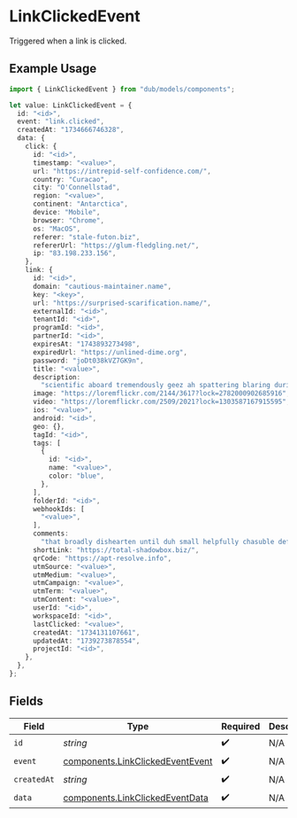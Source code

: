 # LinkClickedEvent

Triggered when a link is clicked.

## Example Usage

```typescript
import { LinkClickedEvent } from "dub/models/components";

let value: LinkClickedEvent = {
  id: "<id>",
  event: "link.clicked",
  createdAt: "1734666746328",
  data: {
    click: {
      id: "<id>",
      timestamp: "<value>",
      url: "https://intrepid-self-confidence.com/",
      country: "Curacao",
      city: "O'Connellstad",
      region: "<value>",
      continent: "Antarctica",
      device: "Mobile",
      browser: "Chrome",
      os: "MacOS",
      referer: "stale-futon.biz",
      refererUrl: "https://glum-fledgling.net/",
      ip: "83.198.233.156",
    },
    link: {
      id: "<id>",
      domain: "cautious-maintainer.name",
      key: "<key>",
      url: "https://surprised-scarification.name/",
      externalId: "<id>",
      tenantId: "<id>",
      programId: "<id>",
      partnerId: "<id>",
      expiresAt: "1743893273498",
      expiredUrl: "https://unlined-dime.org",
      password: "joDt038kVZ7GK9n",
      title: "<value>",
      description:
        "scientific aboard tremendously geez ah spattering blaring during",
      image: "https://loremflickr.com/2144/3617?lock=2782000902685916",
      video: "https://loremflickr.com/2509/2021?lock=1303587167915595",
      ios: "<value>",
      android: "<id>",
      geo: {},
      tagId: "<id>",
      tags: [
        {
          id: "<id>",
          name: "<value>",
          color: "blue",
        },
      ],
      folderId: "<id>",
      webhookIds: [
        "<value>",
      ],
      comments:
        "that broadly dishearten until duh small helpfully chasuble defiantly rightfully behind tuxedo enchanting free humidity beyond perspire",
      shortLink: "https://total-shadowbox.biz/",
      qrCode: "https://apt-resolve.info",
      utmSource: "<value>",
      utmMedium: "<value>",
      utmCampaign: "<value>",
      utmTerm: "<value>",
      utmContent: "<value>",
      userId: "<id>",
      workspaceId: "<id>",
      lastClicked: "<value>",
      createdAt: "1734131107661",
      updatedAt: "1739273878554",
      projectId: "<id>",
    },
  },
};
```

## Fields

| Field                                                                                | Type                                                                                 | Required                                                                             | Description                                                                          |
| ------------------------------------------------------------------------------------ | ------------------------------------------------------------------------------------ | ------------------------------------------------------------------------------------ | ------------------------------------------------------------------------------------ |
| `id`                                                                                 | *string*                                                                             | :heavy_check_mark:                                                                   | N/A                                                                                  |
| `event`                                                                              | [components.LinkClickedEventEvent](../../models/components/linkclickedeventevent.md) | :heavy_check_mark:                                                                   | N/A                                                                                  |
| `createdAt`                                                                          | *string*                                                                             | :heavy_check_mark:                                                                   | N/A                                                                                  |
| `data`                                                                               | [components.LinkClickedEventData](../../models/components/linkclickedeventdata.md)   | :heavy_check_mark:                                                                   | N/A                                                                                  |
